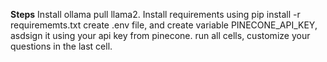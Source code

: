 **Steps**
Install ollama 
pull llama2.
Install requirements using pip install -r requirememts.txt
create .env file, and create variable PINECONE_API_KEY, asdsign it using your api key from pinecone.
run all cells, customize your questions in the last cell.
